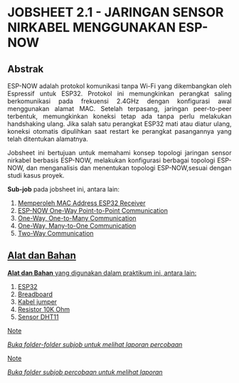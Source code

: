 # JOBSHEET 2.1 - JARINGAN SENSOR NIRKABEL MENGGUNAKAN ESP-NOW

## Abstrak
<p align="justify">ESP-NOW adalah protokol komunikasi tanpa Wi-Fi yang dikembangkan oleh Espressif untuk ESP32. Protokol ini memungkinkan perangkat saling berkomunikasi pada frekuensi 2.4GHz 
dengan konfigurasi awal menggunakan alamat MAC. Setelah terpasang, jaringan peer-to-peer terbentuk, memungkinkan koneksi tetap ada tanpa perlu melakukan handshaking ulang. 
Jika salah satu perangkat ESP32 mati atau diatur ulang, koneksi otomatis dipulihkan saat restart ke perangkat pasangannya yang telah ditentukan alamatnya.</p>

<p align="justify">Jobsheet ini bertujuan untuk memahami konsep topologi jaringan sensor nirkabel berbasis ESP-NOW, melakukan konfigurasi berbagai topologi ESP-NOW, dan menganalisis dan menentukan topologi ESP-NOW,sesuai dengan
studi kasus proyek.</p>

**Sub-job** pada jobsheet ini, antara lain:
1. <a href="https://github.com/claraanggreini/sistem-embedded/tree/master/JOB%202%20.1/JOB%202.1%20A#readme">Memperoleh MAC Address ESP32 Receiver
2. <a href="https://github.com/claraanggreini/sistem-embedded/tree/master/JOB%202%20.1/JOB%202.1%20B#readme">ESP-NOW One-Way Point-to-Point Communication
3. <a href="">One-Way, One-to-Many Communication
4. <a href="">One-Way, Many-to-One Communication
5. <a href="">Two-Way Communication

## Alat dan Bahan
**Alat dan Bahan** yang digunakan dalam praktikum ini, antara lain:
1) ESP32
2) Breadboard
3) Kabel jumper
4) Resistor 10K Ohm
5) Sensor DHT11

> [!NOTE]  
> *Buka folder-folder subjob untuk melihat laporan percobaan*

> [!NOTE]  
> *Buka folder subjob percobaan untuk melihat laporan*
